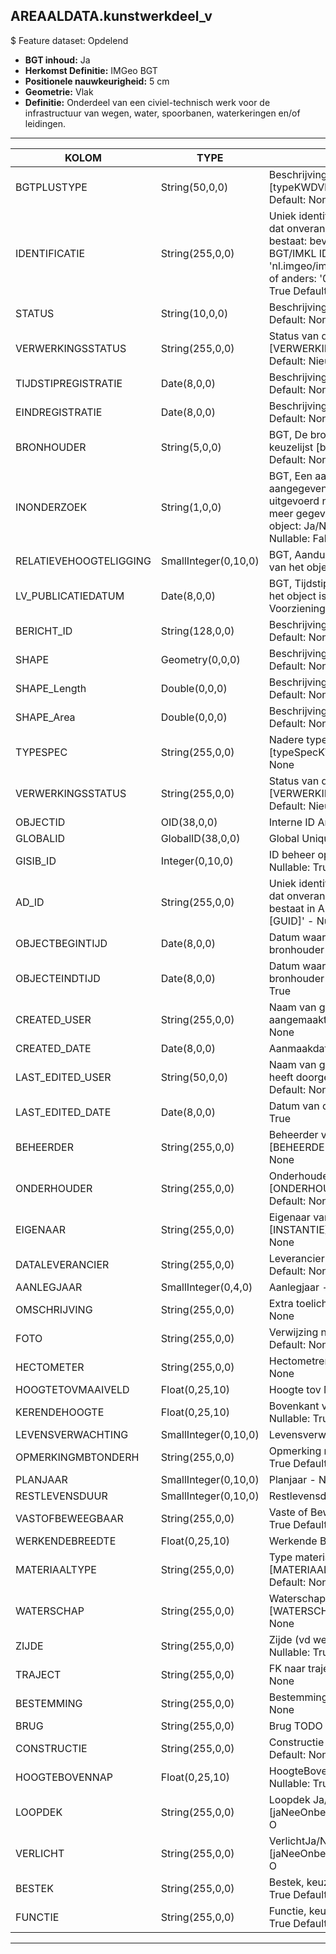 ## AREAALDATA.kunstwerkdeel_v

$ Feature dataset: Opdelend

* __BGT inhoud:__ Ja
* __Herkomst Definitie:__ IMGeo BGT 
* __Positionele nauwkeurigheid:__ 5 cm
* __Geometrie:__ Vlak
* __Definitie:__ Onderdeel van een civiel-technisch werk voor de infrastructuur van wegen, water, spoorbanen, waterkeringen en/of leidingen. 

***

|KOLOM                             |TYPE          	        |DEFINITIE|
|------                            |----          	        |-----    |
|BGTPLUSTYPE                       |String(50,0,0)          |Beschrijving - keuzelijst [typeKWDVlakBGT] Nullable: False Default: None|
|IDENTIFICATIE                     |String(255,0,0)         |Uniek identificatienummer voor het object dat onveranderlijk is zolang het object bestaat: bevat indien van toepassing BGT/IMKL ID in format 'nl.imgeo/imkl.bronhouderscode.LokaalID' of anders: '00000'.LokaalID - Nullable: True Default: None|
|STATUS                            |String(10,0,0)          |Beschrijving - keuzelijst [] Nullable: False Default: None|
|VERWERKINGSSTATUS                 |String(255,0,0)         |Status van de gegevens, keuzelijst [VERWERKINGSSTATUS] - Nullable: False Default: Nieuwl|
|TIJDSTIPREGISTRATIE               |Date(8,0,0)             |Beschrijving - keuzelijst [] Nullable: True Default: None|
|EINDREGISTRATIE                   |Date(8,0,0)             |Beschrijving - keuzelijst [] Nullable: True Default: None|
|BRONHOUDER                        |String(5,0,0)           |BGT, De bronhoudercode van het object, keuzelijst [bronhouder] - Nullable: False Default: None|
|INONDERZOEK                       |String(1,0,0)           |BGT, Een aanduiding waarmee wordt aangegeven dat een onderzoek wordt uitgevoerd naar de juistheid van een of meer gegevens van het betreffende object: Ja/Nee, keuzelijst [jaNee] Nullable: False Default: N|
|RELATIEVEHOOGTELIGGING            |SmallInteger(0,10,0)    |BGT, Aanduiding voor de relatieve hoogte van het object - Nullable: False Default: 0|
|LV_PUBLICATIEDATUM                |Date(8,0,0)             |BGT, Tijdstip waarop deze instantie van het object is opgenomen in de Landelijke Voorziening - Nullable: True|
|BERICHT_ID                        |String(128,0,0)         |Beschrijving - keuzelijst [] Nullable: True Default: None|
|SHAPE                             |Geometry(0,0,0)         |Beschrijving: - keuzelijst [] Nullable: True Default: None|
|SHAPE_Length                      |Double(0,0,0)           |Beschrijving: - keuzelijst [] Nullable: True Default: None|
|SHAPE_Area                        |Double(0,0,0)           |Beschrijving: - keuzelijst [] Nullable: True Default: None|
|TYPESPEC                            |String(255,0,0)    |Nadere typering van het object, keuzelijst [typeSpecKWD] - Nullable: True Default: None|
|VERWERKINGSSTATUS                   |String(255,0,0)    |Status van de gegevens, keuzelijst [VERWERKINGSSTATUS] - Nullable: False Default: Nieuwl|
|OBJECTID                            |OID(38,0,0)        |Interne ID ArcGIS - Nullable: False|
|GLOBALID                            |GlobalID(38,0,0)   |Global Unique Identifier - Nullable: False|
|GISIB_ID                            |Integer(0,10,0)    |ID beheer openbare ruimte (GISIB) - Nullable: True|
|AD_ID                               |String(255,0,0)    |Uniek identificatienummer voor het object dat onveranderlijk is zolang het object bestaat in Areaaldata: in format 'AD.[GUID]' - Nullable: False Default: None|
|OBJECTBEGINTIJD                     |Date(8,0,0)        |Datum waarop het object bij de bronhouder is ontstaan - Nullable: True|
|OBJECTEINDTIJD                      |Date(8,0,0)        |Datum waarop het object bij de bronhouder niet meer geldig is - Nullable: True|
|CREATED_USER                        |String(255,0,0)    |Naam van gebruiker die de rij heeft aangemaakt - Nullable: True Default: None|
|CREATED_DATE                        |Date(8,0,0)        |Aanmaakdatum - Nullable: True|
|LAST_EDITED_USER                    |String(50,0,0)     |Naam van gebruiker die de laatste mutatie heeft doorgevoerd - Nullable: True Default: None|
|LAST_EDITED_DATE                    |Date(8,0,0)        |Datum van de laatste mutatie - Nullable: True|
|BEHEERDER                           |String(255,0,0)    |Beheerder van het object, keuzelijst [BEHEERDER] - Nullable: True Default: None|
|ONDERHOUDER                         |String(255,0,0)    |Onderhouder van het object, keuzelijst [ONDERHOUDER] - Nullable: True Default: None|
|EIGENAAR                            |String(255,0,0)    |Eigenaar van het object, keuzelijst [INSTANTIE] - Nullable: True Default: None| 
|DATALEVERANCIER                     |String(255,0,0)    |Leverancier van de data - Nullable: True Default: None|
|AANLEGJAAR                          |SmallInteger(0,4,0)      |Aanlegjaar - Nullable: True|
|OMSCHRIJVING                        |String(255,0,0)           |Extra toelichting - Nullable: True Default: None|
|FOTO                                |String(255,0,0)           |Verwijzing naar Foto - Nullable: True Default: None|
|HECTOMETER                          |String(255,0,0)           |Hectometrering - Nullable: True Default: None|
|HOOGTETOVMAAIVELD                   |Float(0,25,10)            |Hoogte tov Maaiveld - Nullable: True|
|KERENDEHOOGTE                       |Float(0,25,10)            |Bovenkant van de constructie tov NAP - Nullable: True|
|LEVENSVERWACHTING                   |SmallInteger(0,10,0)      |Levensverwachting - Nullable: True|
|OPMERKINGMBTONDERH                  |String(255,0,0)           |Opmerking mbt onderhoud - Nullable: True Default: None|
|PLANJAAR                            |SmallInteger(0,10,0)      |Planjaar - Nullable: True|
|RESTLEVENSDUUR                      |SmallInteger(0,10,0)      |Restlevensduur - Nullable: True|
|VASTOFBEWEEGBAAR                    |String(255,0,0)           |Vaste of Beweegbare stuw - Nullable: True Default: None|
|WERKENDEBREEDTE                     |Float(0,25,10)            |Werkende Breedte - Nullable: True|
|MATERIAALTYPE                       |String(255,0,0)           |Type materiaal, keuzelijst [MATERIAALTYPE] - Nullable: True Default: None|
|WATERSCHAP                          |String(255,0,0)           |Waterschap naam, keuzelijst, [WATERSCHAP] - Nullable: True Default: None|
|ZIJDE                               |String(255,0,0)           |Zijde (vd weg), keuzelijst [ZIJDE] - Nullable: True Default: None|
|TRAJECT                             |String(255,0,0)           |FK naar traject_v  - Nullable: True Default: None|
|BESTEMMING                          |String(255,0,0)           |Bestemming - Nullable: True Default: None|
|BRUG                                |String(255,0,0)           |Brug TODO - Nullable: True Default: None|
|CONSTRUCTIE                         |String(255,0,0)           |Constructie TODO - Nullable: True Default: None|
|HOOGTEBOVENNAP                      |Float(0,25,10)            |HoogteBoven NAP (cm?) TODO - Nullable: True|
|LOOPDEK                             |String(255,0,0)           |Loopdek Ja/Nee, keuzelijst [jaNeeOnbekend] Nullable: True Default: O|
|VERLICHT                            |String(255,0,0)           |VerlichtJa/Nee, keuzelijst [jaNeeOnbekend] Nullable: True Default: O|
|BESTEK                              |String(255,0,0)           |Bestek, keuzelijst [BESTEK] - Nullable: True Default: None|
|FUNCTIE                             |String(255,0,0)           |Functie, keuzelijst [FUNCTIE] - Nullable: True Default: None|


***
